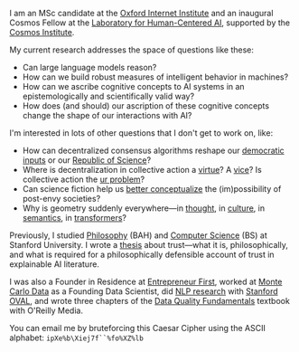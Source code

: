 I am an MSc candidate at the [Oxford Internet Institute](https://www.oii.ox.ac.uk) and
an inaugural Cosmos Fellow at the
[Laboratory for Human-Centered AI](https://hailab.ox.ac.uk/), supported by the
[Cosmos Institute](https://cosmos-institute.org/).

My current research addresses the space of questions like these:
- Can large language models reason?
- How can we build robust measures of intelligent behavior in machines?
- How can we ascribe cognitive concepts to AI systems in an epistemologically and
scientifically valid way?
- How does (and should) our ascription of these cognitive concepts change the shape of
our interactions with AI?

I'm interested in lots of other questions that I don't get to work on, like:
- How can decentralized consensus algorithms reshape our
[democratic inputs](https://papers.ssrn.com/sol3/papers.cfm?abstract_id=2003531) or our
[Republic of Science](https://www.jstor.org/stable/41821550)?
- Where is decentralization in collective action a
[virtue](https://vitalik.eth.limo/general/2022/09/20/daos.html)? A
[vice](https://www.jofreeman.com/joreen/tyranny.htm)? Is collective action the
[ur problem](https://slatestarcodex.com/2014/07/30/meditations-on-moloch/)?
- Can science fiction help us
[better conceptualize](https://www.sciphijournal.org/index.php/2017/11/12/why-the-culture-wins-an-appreciation-of-iain-m-banks/)
the (im)possibility of post-envy societies?
- Why is geometry suddenly everywhere—in
[thought](https://direct.mit.edu/books/monograph/2532/Conceptual-SpacesThe-Geometry-of-Thought),
in [culture](https://arxiv.org/abs/1803.09288), in
[semantics](https://psycnet.apa.org/record/1997-03612-001), in
[transformers](https://arxiv.org/abs/2410.19750)?

Previously, I studied [Philosophy](https://philosophy.stanford.edu) (BAH) and [Computer
Science](https://www.cs.stanford.edu) (BS) at Stanford University. I wrote a
[thesis](https://arxiv.org/abs/2303.08900) about trust—what it is, philosophically, and
what is required for a philosophically defensible account of trust in explainable AI
literature.

I was also a Founder in Residence at [Entrepreneur First](https://www.joinef.com/),
worked at [Monte Carlo Data](https://www.montecarlodata.com) as a Founding Data
Scientist, did [NLP research](https://aclanthology.org/2022.findings-acl.317/) with
[Stanford OVAL](https://oval.cs.stanford.edu), and wrote three chapters of the [Data
Quality
Fundamentals](https://www.oreilly.com/library/view/data-quality-fundamentals/9781098112035/)
textbook with O'Reilly Media.

You can email me by bruteforcing this Caesar Cipher using the ASCII alphabet:
```ipXe%b\Xiej7f``%fo%XZ%lb```
